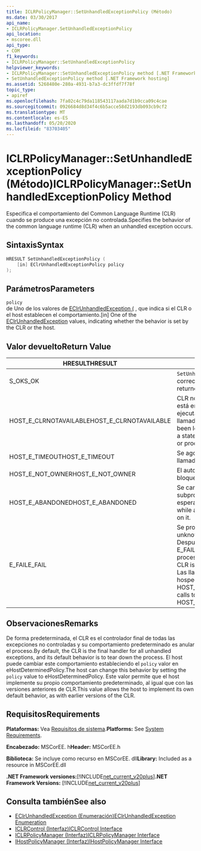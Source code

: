 ```yaml
---
title: ICLRPolicyManager::SetUnhandledExceptionPolicy (Método)
ms.date: 03/30/2017
api_name:
- ICLRPolicyManager.SetUnhandledExceptionPolicy
api_location:
- mscoree.dll
api_type:
- COM
f1_keywords:
- ICLRPolicyManager::SetUnhandledExceptionPolicy
helpviewer_keywords:
- ICLRPolicyManager::SetUnhandledExceptionPolicy method [.NET Framework hosting]
- SetUnhandledExceptionPolicy method [.NET Framework hosting]
ms.assetid: 5268480e-280a-4931-b7a3-dc3ffdf7f78f
topic_type:
- apiref
ms.openlocfilehash: 7fa02c4c79da118543117aada7d1b9cca09c4cae
ms.sourcegitcommit: 0926684d8d34f4c6b5acce58d2193db093cb9cf2
ms.translationtype: MT
ms.contentlocale: es-ES
ms.lasthandoff: 05/20/2020
ms.locfileid: "83703405"
---
```

# <a name="iclrpolicymanagersetunhandledexceptionpolicy-method"></a><span data-ttu-id="459a5-102">ICLRPolicyManager::SetUnhandledExceptionPolicy (Método)</span><span class="sxs-lookup"><span data-stu-id="459a5-102">ICLRPolicyManager::SetUnhandledExceptionPolicy Method</span></span>
<span data-ttu-id="459a5-103">Especifica el comportamiento del Common Language Runtime (CLR) cuando se produce una excepción no controlada.</span><span class="sxs-lookup"><span data-stu-id="459a5-103">Specifies the behavior of the common language runtime (CLR) when an unhandled exception occurs.</span></span>  
  
## <a name="syntax"></a><span data-ttu-id="459a5-104">Sintaxis</span><span class="sxs-lookup"><span data-stu-id="459a5-104">Syntax</span></span>  
  
```cpp  
HRESULT SetUnhandledExceptionPolicy (  
    [in] EClrUnhandledExceptionPolicy policy  
);  
```  
  
## <a name="parameters"></a><span data-ttu-id="459a5-105">Parámetros</span><span class="sxs-lookup"><span data-stu-id="459a5-105">Parameters</span></span>  
 `policy`  
 <span data-ttu-id="459a5-106">de Uno de los valores de [EClrUnhandledException (](eclrunhandledexception-enumeration.md) , que indica si el CLR o el host establecen el comportamiento.</span><span class="sxs-lookup"><span data-stu-id="459a5-106">[in] One of the [EClrUnhandledException](eclrunhandledexception-enumeration.md) values, indicating whether the behavior is set by the CLR or the host.</span></span>  
  
## <a name="return-value"></a><span data-ttu-id="459a5-107">Valor devuelto</span><span class="sxs-lookup"><span data-stu-id="459a5-107">Return Value</span></span>  
  
|<span data-ttu-id="459a5-108">HRESULT</span><span class="sxs-lookup"><span data-stu-id="459a5-108">HRESULT</span></span>|<span data-ttu-id="459a5-109">Descripción</span><span class="sxs-lookup"><span data-stu-id="459a5-109">Description</span></span>|  
|-------------|-----------------|  
|<span data-ttu-id="459a5-110">S_OK</span><span class="sxs-lookup"><span data-stu-id="459a5-110">S_OK</span></span>|<span data-ttu-id="459a5-111">`SetUnhandledExceptionPolicy`se devolvió correctamente.</span><span class="sxs-lookup"><span data-stu-id="459a5-111">`SetUnhandledExceptionPolicy` returned successfully.</span></span>|  
|<span data-ttu-id="459a5-112">HOST_E_CLRNOTAVAILABLE</span><span class="sxs-lookup"><span data-stu-id="459a5-112">HOST_E_CLRNOTAVAILABLE</span></span>|<span data-ttu-id="459a5-113">CLR no se ha cargado en un proceso o CLR está en un estado en el que no puede ejecutar código administrado ni procesar la llamada correctamente.</span><span class="sxs-lookup"><span data-stu-id="459a5-113">The CLR has not been loaded into a process, or the CLR is in a state in which it cannot run managed code or process the call successfully.</span></span>|  
|<span data-ttu-id="459a5-114">HOST_E_TIMEOUT</span><span class="sxs-lookup"><span data-stu-id="459a5-114">HOST_E_TIMEOUT</span></span>|<span data-ttu-id="459a5-115">Se agotó el tiempo de espera de la llamada.</span><span class="sxs-lookup"><span data-stu-id="459a5-115">The call timed out.</span></span>|  
|<span data-ttu-id="459a5-116">HOST_E_NOT_OWNER</span><span class="sxs-lookup"><span data-stu-id="459a5-116">HOST_E_NOT_OWNER</span></span>|<span data-ttu-id="459a5-117">El autor de la llamada no posee el bloqueo.</span><span class="sxs-lookup"><span data-stu-id="459a5-117">The caller does not own the lock.</span></span>|  
|<span data-ttu-id="459a5-118">HOST_E_ABANDONED</span><span class="sxs-lookup"><span data-stu-id="459a5-118">HOST_E_ABANDONED</span></span>|<span data-ttu-id="459a5-119">Se canceló un evento mientras un subproceso o fibra bloqueados estaba esperando en él.</span><span class="sxs-lookup"><span data-stu-id="459a5-119">An event was canceled while a blocked thread or fiber was waiting on it.</span></span>|  
|<span data-ttu-id="459a5-120">E_FAIL</span><span class="sxs-lookup"><span data-stu-id="459a5-120">E_FAIL</span></span>|<span data-ttu-id="459a5-121">Se produjo un error grave desconocido.</span><span class="sxs-lookup"><span data-stu-id="459a5-121">An unknown catastrophic failure occurred.</span></span> <span data-ttu-id="459a5-122">Después de que un método devuelve E_FAIL, CLR ya no se puede usar en el proceso.</span><span class="sxs-lookup"><span data-stu-id="459a5-122">After a method returns E_FAIL, the CLR is no longer usable within the process.</span></span> <span data-ttu-id="459a5-123">Las llamadas subsiguientes a métodos de hospedaje devuelven HOST_E_CLRNOTAVAILABLE.</span><span class="sxs-lookup"><span data-stu-id="459a5-123">Subsequent calls to hosting methods return HOST_E_CLRNOTAVAILABLE.</span></span>|  
  
## <a name="remarks"></a><span data-ttu-id="459a5-124">Observaciones</span><span class="sxs-lookup"><span data-stu-id="459a5-124">Remarks</span></span>  
 <span data-ttu-id="459a5-125">De forma predeterminada, el CLR es el controlador final de todas las excepciones no controladas y su comportamiento predeterminado es anular el proceso.</span><span class="sxs-lookup"><span data-stu-id="459a5-125">By default, the CLR is the final handler for all unhandled exceptions, and its default behavior is to tear down the process.</span></span> <span data-ttu-id="459a5-126">El host puede cambiar este comportamiento estableciendo el `policy` valor en eHostDeterminedPolicy.</span><span class="sxs-lookup"><span data-stu-id="459a5-126">The host can change this behavior by setting the `policy` value to eHostDeterminedPolicy.</span></span> <span data-ttu-id="459a5-127">Este valor permite que el host implemente su propio comportamiento predeterminado, al igual que con las versiones anteriores de CLR.</span><span class="sxs-lookup"><span data-stu-id="459a5-127">This value allows the host to implement its own default behavior, as with earlier versions of the CLR.</span></span>  
  
## <a name="requirements"></a><span data-ttu-id="459a5-128">Requisitos</span><span class="sxs-lookup"><span data-stu-id="459a5-128">Requirements</span></span>  
 <span data-ttu-id="459a5-129">**Plataformas:** Vea [Requisitos de sistema](../../get-started/system-requirements.md).</span><span class="sxs-lookup"><span data-stu-id="459a5-129">**Platforms:** See [System Requirements](../../get-started/system-requirements.md).</span></span>  
  
 <span data-ttu-id="459a5-130">**Encabezado:** MSCorEE. h</span><span class="sxs-lookup"><span data-stu-id="459a5-130">**Header:** MSCorEE.h</span></span>  
  
 <span data-ttu-id="459a5-131">**Biblioteca:** Se incluye como recurso en MSCorEE. dll</span><span class="sxs-lookup"><span data-stu-id="459a5-131">**Library:** Included as a resource in MSCorEE.dll</span></span>  
  
 <span data-ttu-id="459a5-132">**.NET Framework versiones:**[!INCLUDE[net_current_v20plus](../../../../includes/net-current-v20plus-md.md)]</span><span class="sxs-lookup"><span data-stu-id="459a5-132">**.NET Framework Versions:** [!INCLUDE[net_current_v20plus](../../../../includes/net-current-v20plus-md.md)]</span></span>  
  
## <a name="see-also"></a><span data-ttu-id="459a5-133">Consulta también</span><span class="sxs-lookup"><span data-stu-id="459a5-133">See also</span></span>

- [<span data-ttu-id="459a5-134">EClrUnhandledException (Enumeración)</span><span class="sxs-lookup"><span data-stu-id="459a5-134">EClrUnhandledException Enumeration</span></span>](eclrunhandledexception-enumeration.md)
- [<span data-ttu-id="459a5-135">ICLRControl (Interfaz)</span><span class="sxs-lookup"><span data-stu-id="459a5-135">ICLRControl Interface</span></span>](iclrcontrol-interface.md)
- [<span data-ttu-id="459a5-136">ICLRPolicyManager (Interfaz)</span><span class="sxs-lookup"><span data-stu-id="459a5-136">ICLRPolicyManager Interface</span></span>](iclrpolicymanager-interface.md)
- [<span data-ttu-id="459a5-137">IHostPolicyManager (Interfaz)</span><span class="sxs-lookup"><span data-stu-id="459a5-137">IHostPolicyManager Interface</span></span>](ihostpolicymanager-interface.md)
